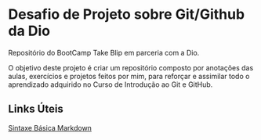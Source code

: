 # Desafio de Projeto sobre Git/Github da Dio



Repositório do BootCamp Take Blip em parceria com a Dio.

O objetivo deste projeto é criar um repositório composto por anotações das aulas, exercícios e projetos feitos por mim, para reforçar e assimilar todo o aprendizado adquirido no Curso de Introdução ao Git e GitHub.





## Links Úteis
[Sintaxe Básica Markdown](https://docs.pipz.com/central-de-ajuda/learning-center/guia-basico-de-markdown#open)
